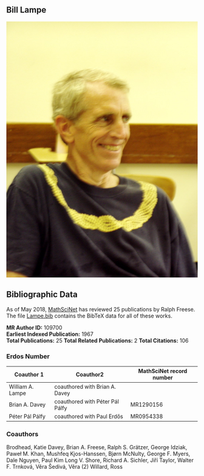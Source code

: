 ## Bill Lampe

<img src="Lampe.jpg" alt="Bill Lampe" style="width: 600px"/>

## Bibliographic Data

As of May 2018, 
[MathSciNet](https://mathscinet-ams-org.colorado.idm.oclc.org/mathscinet/search/publications.html?pg1=INDI&s1=194830&sort=Newest&vfpref=html&r=1&extend=1) has reviewed 25 publications by Ralph Freese.  The file [Lampe.bib](Lampe.bib) contains the BibTeX data for all of these works.

**MR Author ID:** 109700  
**Earliest Indexed Publication:** 1967  
**Total Publications:** 25
**Total Related Publications:** 2
**Total Citations:** 106

### Erdos Number

|Coauthor 1  |  Coauthor2 | MathSciNet record number|
| ---        |        --- |--- |
|William A. Lampe | coauthored with Brian A. Davey|	|MR1743633|
|Brian A. Davey	| coauthored with Péter Pál Pálfy | MR1290156|
|Péter Pál Pálfy| coauthored with Paul Erdős	|MR0954338|


### Coauthors

Brodhead, Katie
Davey, Brian A.
Freese, Ralph S.
Grätzer, George
Idziak, Paweł M.
Khan, Mushfeq
Kjos-Hanssen, Bjørn
McNulty, George F.
Myers, Dale
Nguyen, Paul Kim Long V.
Shore, Richard A.
Sichler, Jiří
Taylor, Walter F.
Trnková, Věra
Šedivá, Věra (2)
Willard, Ross
